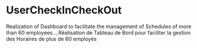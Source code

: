# UserCheckInCheckOut
Realization of Dashboard to facilitate the management of Schedules of more than 60 employees....Réalisation de Tableau de Bord pour faciliter la gestion des Horaires de plus de 60 employés
